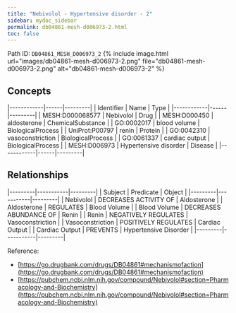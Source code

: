 ```yaml
---
title: "Nebivolol - Hypertensive disorder - 2"
sidebar: mydoc_sidebar
permalink: db04861-mesh-d006973-2.html
toc: false 
---
```



Path ID: `DB04861_MESH_D006973_2`
{% include image.html url="images/db04861-mesh-d006973-2.png" file="db04861-mesh-d006973-2.png" alt="db04861-mesh-d006973-2" %}

## Concepts

|------------|------|---------|
| Identifier | Name | Type    |
|------------|------|---------|
| MESH:D000068577 | Nebivolol | Drug |
| MESH:D000450 | aldosterone | ChemicalSubstance |
| GO:0002017 | blood volume | BiologicalProcess |
| UniProt:P00797 | renin | Protein |
| GO:0042310 | vasoconstriction | BiologicalProcess |
| GO:0061337 | cardiac output | BiologicalProcess |
| MESH:D006973 | Hypertensive disorder | Disease |
|------------|------|---------|

## Relationships

|---------|-----------|---------|
| Subject | Predicate | Object  |
|---------|-----------|---------|
| Nebivolol | DECREASES ACTIVITY OF | Aldosterone |
| Aldosterone | REGULATES | Blood Volume |
| Blood Volume | DECREASES ABUNDANCE OF | Renin |
| Renin | NEGATIVELY REGULATES | Vasoconstriction |
| Vasoconstriction | POSITIVELY REGULATES | Cardiac Output |
| Cardiac Output | PREVENTS | Hypertensive Disorder |
|---------|-----------|---------|

Reference: 
  - [https://go.drugbank.com/drugs/DB04861#mechanismofaction](https://go.drugbank.com/drugs/DB04861#mechanismofaction)
  - [https://pubchem.ncbi.nlm.nih.gov/compound/Nebivolol#section=Pharmacology-and-Biochemistry](https://pubchem.ncbi.nlm.nih.gov/compound/Nebivolol#section=Pharmacology-and-Biochemistry)

